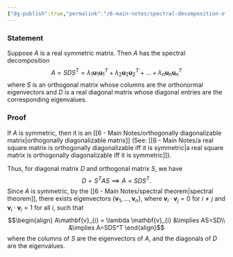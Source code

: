 ```yaml
---
{"dg-publish":true,"permalink":"/6-main-notes/spectral-decomposition-of-a-matrix/","tags":["linear_algebra","info"]}
---
```


### Statement

Suppose $A$ is a real symmetric matrix. Then $A$ has the spectral decomposition 
$$A=SDS^T=\lambda_{1}\mathbf{u}_{1}\mathbf{u}_{1}^T+\lambda_{2}\mathbf{u}_{2}\mathbf{u}_{2}^T+\dots + \lambda_{n}\mathbf{u}_{n}\mathbf{u}_{n}^T$$
where $S$ is an orthogonal matrix whose columns are the orthonormal eigenvectors and $D$ is a real diagonal matrix whose diagonal entries are the corresponding eigenvalues. 
### Proof

If $A$ is symmetric, then it is an [[6 - Main Notes/orthogonally diagonalizable matrix\|orthogonally diagonalizable matrix]] (See: [[6 - Main Notes/a real square matrix is orthogonally diagonalizable iff it is symmetric\|a real square matrix is orthogonally diagonalizable iff it is symmetric]]).

Thus, for diagonal matrix $D$ and orthogonal matrix $S$, we have
$$D=S^TAS \implies A=SDS^T.$$
Since $A$ is symmetric, by the [[6 - Main Notes/spectral theorem\|spectral theorem]], there exists eigenvectors $\{\mathbf{v}_{1},\dots,\mathbf{v}_{n}\}$, where $\mathbf{v}_{i}\cdot \mathbf{v}_{j}=0$ for $i \neq j$ and $\mathbf{v}_{i} \cdot \mathbf{v}_{i}=1$ for all $i$, such that
$$\begin{align}
A\mathbf{v}_{i} = \lambda \mathbf{v}_{i} &\implies AS=SD\\
&\implies A=SDS^T
\end{align}$$
where the columns of $S$ are the eigenvectors of $A$, and the diagonals of $D$ are the eigenvalues.